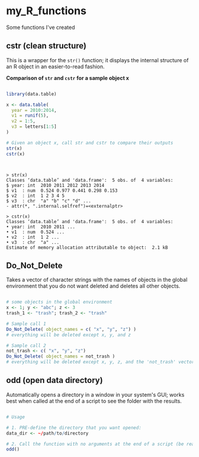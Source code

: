 # my_R_functions

Some functions I've created

## cstr (clean structure)

This is a wrapper for the `str()` function; it displays the internal structure of an R object in an
easier-to-read fashion.
  
**Comparison of `str` and `cstr` for a sample object x**

```R

library(data.table)

x <- data.table(
  year = 2010:2014,
  v1 = runif(5),
  v2 = 1:5,
  v3 = letters[1:5]
)

# Given an object x, call str and cstr to compare their outputs
str(x)
cstr(x)

``` 
```


> str(x)
Classes ‘data.table’ and 'data.frame':  5 obs. of  4 variables:
$ year: int  2010 2011 2012 2013 2014
$ v1  : num  0.524 0.977 0.441 0.298 0.153
$ v2  : int  1 2 3 4 5
$ v3  : chr  "a" "b" "c" "d" ...
- attr(*, ".internal.selfref")=<externalptr> 

> cstr(x)
Classes ‘data.table’ and 'data.frame':  5 obs. of  4 variables:
• year: int  2010 2011 ...
• v1  : num  0.524 ...
• v2  : int  1 2 ...
• v3  : chr  "a" ...
Estimate of memory allocation attributable to object:  2.1 kB

```

## Do_Not_Delete

Takes a vector of character strings with the names of objects in the global environment that you do
not want deleted and deletes all other objects.

```R

# some objects in the global environment
x <- 1; y <- "abc"; z <- 3
trash_1 <- "trash"; trash_2 <- "trash"

# Sample call 1
Do_Not_Delete( object_names = c( "x", "y", "z") )
# everything will be deleted except x, y, and z

# Sample call 2
not_trash <- c( "x", "y", "z")
Do_Not_Delete( object_names = not_trash )
# everything will be deleted except x, y, z, and the 'not_trash' vector

```

## odd (open data directory)

Automatically opens a directory in a window in your system's GUI; works best when called at the end
of a script to see the folder with the results.

```R

# Usage 

# 1. PRE-define the directory that you want opened: 
data_dir <- ~/path/to/directory

# 2. Call the function with no arguments at the end of a script (be ready for GUI window to open):
odd()

```
